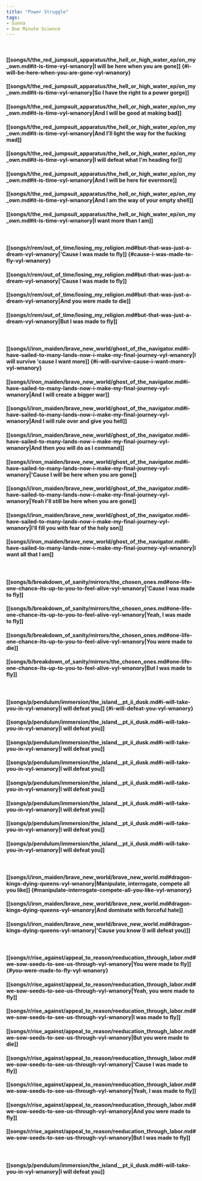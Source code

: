 ```yaml
---
title: "Power Struggle"
tags:
- Sunna
- One Minute Science
---
```

&nbsp;
#### [[songs/t/the_red_jumpsuit_apparatus/the_hell_or_high_water_ep/on_my_own.md#it-is-time-vyl-wnanory|I will be here when you are gone]] {#i-will-be-here-when-you-are-gone-vyl-wnanory}
#### [[songs/t/the_red_jumpsuit_apparatus/the_hell_or_high_water_ep/on_my_own.md#it-is-time-vyl-wnanory|So I have the right to a power gorge]]
#### [[songs/t/the_red_jumpsuit_apparatus/the_hell_or_high_water_ep/on_my_own.md#it-is-time-vyl-wnanory|And I will be good at making bad]]
#### [[songs/t/the_red_jumpsuit_apparatus/the_hell_or_high_water_ep/on_my_own.md#it-is-time-vyl-wnanory|And I'll light the way for the fucking mad]]
#### [[songs/t/the_red_jumpsuit_apparatus/the_hell_or_high_water_ep/on_my_own.md#it-is-time-vyl-wnanory|I will defeat what I'm heading for]]
#### [[songs/t/the_red_jumpsuit_apparatus/the_hell_or_high_water_ep/on_my_own.md#it-is-time-vyl-wnanory|And I will be here for evermore]]
#### [[songs/t/the_red_jumpsuit_apparatus/the_hell_or_high_water_ep/on_my_own.md#it-is-time-vyl-wnanory|And I am the way of your empty shell]]
#### [[songs/t/the_red_jumpsuit_apparatus/the_hell_or_high_water_ep/on_my_own.md#it-is-time-vyl-wnanory|I want more than I am]]
&nbsp;
#### [[songs/r/rem/out_of_time/losing_my_religion.md#but-that-was-just-a-dream-vyl-wnanory|'Cause I was made to fly]] {#cause-i-was-made-to-fly-vyl-wnanory}
#### [[songs/r/rem/out_of_time/losing_my_religion.md#but-that-was-just-a-dream-vyl-wnanory|'Cause I was made to fly]]
#### [[songs/r/rem/out_of_time/losing_my_religion.md#but-that-was-just-a-dream-vyl-wnanory|And you were made to die]]
#### [[songs/r/rem/out_of_time/losing_my_religion.md#but-that-was-just-a-dream-vyl-wnanory|But I was made to fly]]
&nbsp;
#### [[songs/i/iron_maiden/brave_new_world/ghost_of_the_navigator.md#i-have-sailed-to-many-lands-now-i-make-my-final-journey-vyl-wnanory|I will survive 'cause I want more]] {#i-will-survive-cause-i-want-more-vyl-wnanory}
#### [[songs/i/iron_maiden/brave_new_world/ghost_of_the_navigator.md#i-have-sailed-to-many-lands-now-i-make-my-final-journey-vyl-wnanory|And I will create a bigger war]]
#### [[songs/i/iron_maiden/brave_new_world/ghost_of_the_navigator.md#i-have-sailed-to-many-lands-now-i-make-my-final-journey-vyl-wnanory|And I will rule over and give you hell]]
#### [[songs/i/iron_maiden/brave_new_world/ghost_of_the_navigator.md#i-have-sailed-to-many-lands-now-i-make-my-final-journey-vyl-wnanory|And then you will do as I command]]
#### [[songs/i/iron_maiden/brave_new_world/ghost_of_the_navigator.md#i-have-sailed-to-many-lands-now-i-make-my-final-journey-vyl-wnanory|'Cause I will be here when you are gone]]
#### [[songs/i/iron_maiden/brave_new_world/ghost_of_the_navigator.md#i-have-sailed-to-many-lands-now-i-make-my-final-journey-vyl-wnanory|Yeah I'll still be here when you are gone]]
#### [[songs/i/iron_maiden/brave_new_world/ghost_of_the_navigator.md#i-have-sailed-to-many-lands-now-i-make-my-final-journey-vyl-wnanory|I'll fill you with fear of the holy son]]
#### [[songs/i/iron_maiden/brave_new_world/ghost_of_the_navigator.md#i-have-sailed-to-many-lands-now-i-make-my-final-journey-vyl-wnanory|I want all that I am]]
&nbsp;
#### [[songs/b/breakdown_of_sanity/mirrors/the_chosen_ones.md#one-life-one-chance-its-up-to-you-to-feel-alive-vyl-wnanory|'Cause I was made to fly]]
#### [[songs/b/breakdown_of_sanity/mirrors/the_chosen_ones.md#one-life-one-chance-its-up-to-you-to-feel-alive-vyl-wnanory|Yeah, I was made to fly]]
#### [[songs/b/breakdown_of_sanity/mirrors/the_chosen_ones.md#one-life-one-chance-its-up-to-you-to-feel-alive-vyl-wnanory|You were made to die]]
#### [[songs/b/breakdown_of_sanity/mirrors/the_chosen_ones.md#one-life-one-chance-its-up-to-you-to-feel-alive-vyl-wnanory|But I was made to fly]]
&nbsp;
#### [[songs/p/pendulum/immersion/the_island__pt_ii_dusk.md#i-will-take-you-in-vyl-wnanory|I will defeat you]] {#i-will-defeat-you-vyl-wnanory}
#### [[songs/p/pendulum/immersion/the_island__pt_ii_dusk.md#i-will-take-you-in-vyl-wnanory|I will defeat you]]
#### [[songs/p/pendulum/immersion/the_island__pt_ii_dusk.md#i-will-take-you-in-vyl-wnanory|I will defeat you]]
#### [[songs/p/pendulum/immersion/the_island__pt_ii_dusk.md#i-will-take-you-in-vyl-wnanory|I will defeat you]]
#### [[songs/p/pendulum/immersion/the_island__pt_ii_dusk.md#i-will-take-you-in-vyl-wnanory|I will defeat you]]
#### [[songs/p/pendulum/immersion/the_island__pt_ii_dusk.md#i-will-take-you-in-vyl-wnanory|I will defeat you]]
#### [[songs/p/pendulum/immersion/the_island__pt_ii_dusk.md#i-will-take-you-in-vyl-wnanory|I will defeat you]]
#### [[songs/p/pendulum/immersion/the_island__pt_ii_dusk.md#i-will-take-you-in-vyl-wnanory|I will defeat you]]
&nbsp;
#### [[songs/i/iron_maiden/brave_new_world/brave_new_world.md#dragon-kings-dying-queens-vyl-wnanory|Manipulate, interrogate, compete all you like]] {#manipulate-interrogate-compete-all-you-like-vyl-wnanory}
#### [[songs/i/iron_maiden/brave_new_world/brave_new_world.md#dragon-kings-dying-queens-vyl-wnanory|And dominate with forceful hate]]
#### [[songs/i/iron_maiden/brave_new_world/brave_new_world.md#dragon-kings-dying-queens-vyl-wnanory|'Cause you know (I will defeat you)]]
&nbsp;
#### [[songs/r/rise_against/appeal_to_reason/reeducation_through_labor.md#we-sow-seeds-to-see-us-through-vyl-wnanory|You were made to fly]] {#you-were-made-to-fly-vyl-wnanory}
#### [[songs/r/rise_against/appeal_to_reason/reeducation_through_labor.md#we-sow-seeds-to-see-us-through-vyl-wnanory|Yeah, you were made to fly]]
#### [[songs/r/rise_against/appeal_to_reason/reeducation_through_labor.md#we-sow-seeds-to-see-us-through-vyl-wnanory|I was made to fly]]
#### [[songs/r/rise_against/appeal_to_reason/reeducation_through_labor.md#we-sow-seeds-to-see-us-through-vyl-wnanory|But you were made to die]]
#### [[songs/r/rise_against/appeal_to_reason/reeducation_through_labor.md#we-sow-seeds-to-see-us-through-vyl-wnanory|'Cause I was made to fly]]
#### [[songs/r/rise_against/appeal_to_reason/reeducation_through_labor.md#we-sow-seeds-to-see-us-through-vyl-wnanory|Yeah, I was made to fly]]
#### [[songs/r/rise_against/appeal_to_reason/reeducation_through_labor.md#we-sow-seeds-to-see-us-through-vyl-wnanory|And you were made to fly]]
#### [[songs/r/rise_against/appeal_to_reason/reeducation_through_labor.md#we-sow-seeds-to-see-us-through-vyl-wnanory|But I was made to fly]]
&nbsp;
#### [[songs/p/pendulum/immersion/the_island__pt_ii_dusk.md#i-will-take-you-in-vyl-wnanory|I will defeat you]]
